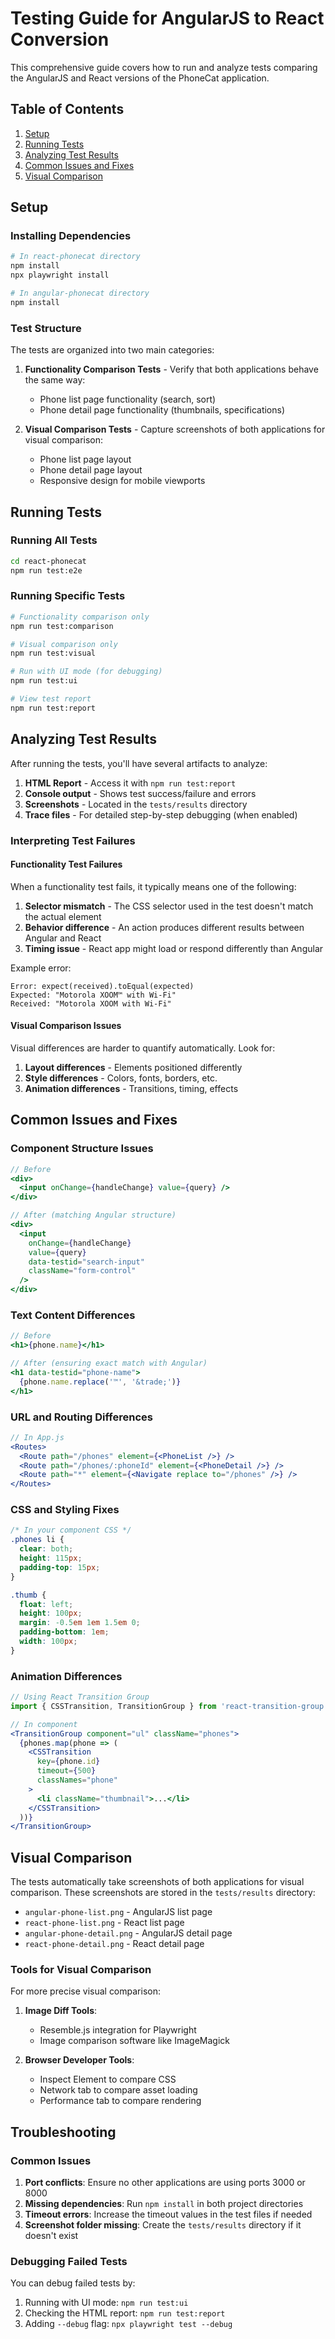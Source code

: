 # Testing Guide for AngularJS to React Conversion

This comprehensive guide covers how to run and analyze tests comparing the AngularJS and React versions of the PhoneCat application.

## Table of Contents

1. [Setup](#setup)
2. [Running Tests](#running-tests)
3. [Analyzing Test Results](#analyzing-test-results)
4. [Common Issues and Fixes](#common-issues-and-fixes)
5. [Visual Comparison](#visual-comparison)

## Setup

### Installing Dependencies

```bash
# In react-phonecat directory
npm install
npx playwright install

# In angular-phonecat directory
npm install
```

### Test Structure

The tests are organized into two main categories:

1. **Functionality Comparison Tests** - Verify that both applications behave the same way:
   - Phone list page functionality (search, sort)
   - Phone detail page functionality (thumbnails, specifications)

2. **Visual Comparison Tests** - Capture screenshots of both applications for visual comparison:
   - Phone list page layout
   - Phone detail page layout
   - Responsive design for mobile viewports

## Running Tests

### Running All Tests

```bash
cd react-phonecat
npm run test:e2e
```

### Running Specific Tests

```bash
# Functionality comparison only
npm run test:comparison

# Visual comparison only
npm run test:visual

# Run with UI mode (for debugging)
npm run test:ui

# View test report
npm run test:report
```

## Analyzing Test Results

After running the tests, you'll have several artifacts to analyze:

1. **HTML Report** - Access it with `npm run test:report`
2. **Console output** - Shows test success/failure and errors
3. **Screenshots** - Located in the `tests/results` directory
4. **Trace files** - For detailed step-by-step debugging (when enabled)

### Interpreting Test Failures

#### Functionality Test Failures

When a functionality test fails, it typically means one of the following:

1. **Selector mismatch** - The CSS selector used in the test doesn't match the actual element
2. **Behavior difference** - An action produces different results between Angular and React
3. **Timing issue** - React app might load or respond differently than Angular

Example error:
```
Error: expect(received).toEqual(expected)
Expected: "Motorola XOOM™ with Wi-Fi"
Received: "Motorola XOOM with Wi-Fi"
```

#### Visual Comparison Issues

Visual differences are harder to quantify automatically. Look for:

1. **Layout differences** - Elements positioned differently
2. **Style differences** - Colors, fonts, borders, etc.
3. **Animation differences** - Transitions, timing, effects

## Common Issues and Fixes

### Component Structure Issues

```jsx
// Before
<div>
  <input onChange={handleChange} value={query} />
</div>

// After (matching Angular structure)
<div>
  <input 
    onChange={handleChange} 
    value={query} 
    data-testid="search-input"
    className="form-control" 
  />
</div>
```

### Text Content Differences

```jsx
// Before
<h1>{phone.name}</h1>

// After (ensuring exact match with Angular)
<h1 data-testid="phone-name">
  {phone.name.replace('™', '&trade;')}
</h1>
```

### URL and Routing Differences

```jsx
// In App.js
<Routes>
  <Route path="/phones" element={<PhoneList />} />
  <Route path="/phones/:phoneId" element={<PhoneDetail />} />
  <Route path="*" element={<Navigate replace to="/phones" />} />
</Routes>
```

### CSS and Styling Fixes

```css
/* In your component CSS */
.phones li {
  clear: both;
  height: 115px;
  padding-top: 15px;
}

.thumb {
  float: left;
  height: 100px;
  margin: -0.5em 1em 1.5em 0;
  padding-bottom: 1em;
  width: 100px;
}
```

### Animation Differences

```jsx
// Using React Transition Group
import { CSSTransition, TransitionGroup } from 'react-transition-group';

// In component
<TransitionGroup component="ul" className="phones">
  {phones.map(phone => (
    <CSSTransition
      key={phone.id}
      timeout={500}
      classNames="phone"
    >
      <li className="thumbnail">...</li>
    </CSSTransition>
  ))}
</TransitionGroup>
```

## Visual Comparison

The tests automatically take screenshots of both applications for visual comparison. These screenshots are stored in the `tests/results` directory:

- `angular-phone-list.png` - AngularJS list page
- `react-phone-list.png` - React list page
- `angular-phone-detail.png` - AngularJS detail page
- `react-phone-detail.png` - React detail page

### Tools for Visual Comparison

For more precise visual comparison:

1. **Image Diff Tools**: 
   - Resemble.js integration for Playwright
   - Image comparison software like ImageMagick

2. **Browser Developer Tools**:
   - Inspect Element to compare CSS
   - Network tab to compare asset loading
   - Performance tab to compare rendering

## Troubleshooting

### Common Issues

1. **Port conflicts**: Ensure no other applications are using ports 3000 or 8000
2. **Missing dependencies**: Run `npm install` in both project directories
3. **Timeout errors**: Increase the timeout values in the test files if needed
4. **Screenshot folder missing**: Create the `tests/results` directory if it doesn't exist

### Debugging Failed Tests

You can debug failed tests by:

1. Running with UI mode: `npm run test:ui`
2. Checking the HTML report: `npm run test:report`
3. Adding `--debug` flag: `npx playwright test --debug`